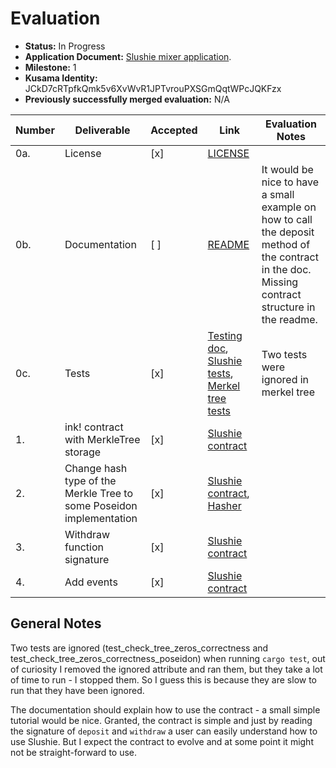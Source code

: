 # Evaluation

- **Status:** In Progress
- **Application Document:** [Slushie mixer application](https://github.com/w3f/Grants-Program/blob/master/applications/Slushie%20Mixer.md). 
- **Milestone:** 1
- **Kusama Identity:** JCkD7cRTpfkQmk5v6XvWvR1JPTvrouPXSGmQqtWPcJQKFzx
- **Previously successfully merged evaluation:** N/A

| Number | Deliverable | Accepted | Link | Evaluation Notes |
| ------ | ----------- | -------- | ---- |----------------- |
| 0a. | License | [x] | [LICENSE](https://github.com/4IRE-Labs/Slushie/0f1859216ab622619f352d6ba1cf0aeb37fa95d0/main/LICENSE) | |
| 0b. | Documentation | [ ] |[README](https://github.com/4IRE-Labs/Slushie/blob/c41519e2336a62460ff61858a969637cfc402e23/README.md)| It would be nice to have a small example on how to call the deposit method of the contract in the doc. Missing contract structure in the readme. |
| 0c. | Tests | [x] | [Testing doc](https://github.com/4IRE-Labs/Slushie/blob/c41519e2336a62460ff61858a969637cfc402e23/README.md#testing), [Slushie tests](https://github.com/4IRE-Labs/Slushie/blob/main/lib.rs), [Merkel tree tests](https://github.com/4IRE-Labs/Slushie/blob/main/tree/merkle_tree.rs) | Two tests were ignored in merkel tree |
| 1. | ink! contract with MerkleTree storage | [x] | [Slushie contract](https://github.com/4IRE-Labs/Slushie/blob/main/lib.rs) |  |
| 2. | Change hash type of the Merkle Tree to some Poseidon implementation | [x] | [Slushie contract](https://github.com/4IRE-Labs/Slushie/blob/main/lib.rs), [Hasher](https://github.com/4IRE-Labs/Slushie/blob/main/tree/hasher.rs) | |
| 3. | Withdraw function signature | [x] | [Slushie contract](https://github.com/4IRE-Labs/Slushie/blob/main/lib.rs) | |
| 4. | Add events | [x] |[Slushie contract](https://github.com/4IRE-Labs/Slushie/blob/main/lib.rs)| |


## General Notes

Two tests are ignored (test_check_tree_zeros_correctness and test_check_tree_zeros_correctness_poseidon) when running `cargo test`, out of curiosity I removed the ignored attribute and ran them, but they take a lot of time to run - I stopped them. So I guess this is because they are slow to run that they have been ignored.

The documentation should explain how to use the contract - a small simple tutorial would be nice. Granted, the contract is simple and just by reading the signature of `deposit` and `withdraw` a user can easily understand how to use Slushie. But I expect the contract to evolve and at some point it might not be straight-forward to use.
